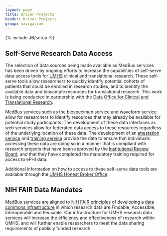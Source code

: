 ```yaml
---
layout: page
title: Driver Projects
header: Driver Projects
group: navigation
---
```

{% include JB/setup %}

## Self-Serve Research Data Access

The selection of data sources being made available as MedBus services has been driven by ongoing efforts to increase the capabilities of self-serve data access tools for [UMHS](http://www.med.umich.edu/) clinical and translational research. These self-serve tools allow researchers to quickly identify potential cohorts of patients that could be enrolled in research studies, and to identify the available data and biosample resources for translational research. This work is being conducted in partnership with the [Data Office for Clinical and Translational Research](http://medicine.umich.edu/medschool/research/office-research/honest-broker-office).

MedBus services such as the [biospecimen service](http://#) and [waveform service](http://#) allow for researchers to identify resources that may already be available for potential study participants. The development of these data interfaces as web services allow for federated data access to these resources regardless of the underlying location of these data. The development of an [attestation service](http://#) and [training service](http://#) provide the data to ensure that individuals accessing these data are doing so in a manner that is compliant with research projects that have been approved by the [Institutional Review Board](http://medicine.umich.edu/medschool/research/office-research/institutional-review-boards), and that they have completed the mandatory training required for access to ePHI data.

Additional information on how to access to these self-serve data tools are available through the [UMHS Honest Broker Office](http://medicine.umich.edu/medschool/research/office-research/honest-broker-office/self-serve-data-tools).

## NIH FAIR Data Mandates

MedBus services are aligned to [NIH FAIR principles](http://grants.nih.gov/grants/NIH-Public-Access-Plan.pdf) of developing a [data commons infrastructure](https://datascience.nih.gov/commons) in which research data are Findable, Accessible, Interoperable and Reusable. Our infrastructure for UMHS research data services will increase the efficiency and effectiveness of research within UMHS, and will further enable researchers to meet the data sharing requirements of publicly funded research.
